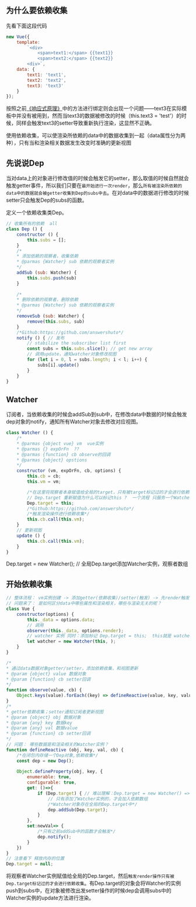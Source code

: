## 为什么要依赖收集

先看下面这段代码

```javascript
new Vue({
    template: 
        `<div>
            <span>text1:</span> {{text1}}
            <span>text2:</span> {{text2}}
        <div>`,
    data: {
        text1: 'text1',
        text2: 'text2',
        text3: 'text3'
    }
});
```

按照之前[《响应式原理》](https://github.com/answershuto/learnVue/blob/master/docs/%E5%93%8D%E5%BA%94%E5%BC%8F%E5%8E%9F%E7%90%86.MarkDown)中的方法进行绑定则会出现一个问题——text3在实际模板中并没有被用到，然而当text3的数据被修改的时候（this.text3 = 'test'）的时候，同样会触发text3的setter导致重新执行渲染，这显然不正确。

使用依赖收集，可以使渲染所依赖的data中的数据收集到一起（data属性分为两种），只有当和渲染相关数据发生改变时准确的更新视图

## 先说说Dep

当对data上的对象进行修改值的时候会触发它的setter，那么取值的时候自然就会触发getter事件，所以我们只要在`最开始进行一次render`，那么`所有被渲染所依赖的data中的数据就会被getter收集到Dep的subs中去`。在对data中的数据进行修改的时候setter只会触发Dep的subs的函数。

定义一个依赖收集类Dep。

```javascript
// 收集所有的依赖  all
class Dep () {
    constructor () {
        this.subs = [];
    }
    /*
    * 添加依赖的观察者，收集依赖
    * @parmas {Watcher} sub 依赖的观察者实例
    */
    addSub (sub: Watcher) {
        this.subs.push(sub)
    }
 
    /*
    * 删除依赖的观察者，删除依赖
    * @parmas {Watcher} sub 依赖的观察者实例
    */
    removeSub (sub: Watcher) {
        remove(this.subs, sub)
    }
    /*Github:https://github.com/answershuto*/
    notify () { // 发布
        // stabilize the subscriber list first
        const subs = this.subs.slice(); // get new array
        // 调用update，通知watcher对象修改视图
        for (let i = 0, l = subs.length; i < l; i++) {
            subs[i].update()
        }
    }
}
```

## Watcher

订阅者，当依赖收集的时候会addSub到sub中，在修改data中数据的时候会触发dep对象的notify，通知所有Watcher对象去修改对应视图。

```javascript
class Watcher () {
    /*
    * @parmas {object vue} vm  vue实例
    * @parmas {} expOrFn  ??
    * @parmas {function} cb observe的回调
    * @parmas {object} opstions
    */
    constructor (vm, expOrFn, cb, options) {
        this.cb = cb;
        this.vm = vm;

        /*在这里将观察者本身赋值给全局的target，只有被target标记过的才会进行依赖收集*/
        // Dep.target 重新赋值为什么可以标记this ?  一个流程 只服务一个Watcher对象，this指向 Watcher实例
        Dep.target = this;
        /*Github:https://github.com/answershuto*/
        /*触发渲染操作进行依赖收集*/
        this.cb.call(this.vm);
    }
    // 更新视图
    update () {
        this.cb.call(this.vm);
    }
}
```
Dep.target = new Watcher(); // 全局Dep.target添加Watcher实例，观察者数组

## 开始依赖收集

```javascript
// 整体流程： vm实例创建 -> 添加getter(依赖收集)/setter(触发) -> 先render触发一次；Dep.target 指向 新的Watcher
// 问题来了： 是如何区分data中哪些属性和渲染相关，哪些与渲染无关的呢？
class Vue {
    constructor(options) {
        this._data = options.data;
        // 调用
        observer(this._data, options.render);
        // watcher 实例 同时：添加标记 Dep.target = this;  this就是 watcher
        let watcher = new Watcher(this, );
    }
}

/*
* 通过data数据对象getter/setter，添加依赖收集，和视图更新
* @param {object} value 数据对象
* @param {function} cb setter回调 
*/
function observe(value, cb) {
    Object.keys(value).forEach((key) => defineReactive(value, key, value[key] , cb))
}
/*
* getter依赖收集；setter通知订阅者更新视图
* @param {object} obj 数据对象
* @param {any} key 数据key
* @param {any} val 数据value
* @param {function} cb setter回调 
*/
// 问题： 哪些数据是和渲染相关的Watcher实例？
function defineReactive (obj, key, val, cb) {
    /*在闭包内存储一个Dep对象,依赖收集*/
    const dep = new Dep();
   
    Object.defineProperty(obj, key, {
        enumerable: true,
        configurable: true,
        get: ()=>{
            if (Dep.target) { // 难以理解：Dep.target = new Watcher() =>  Dep.target = this;  this.cb.call(this.vm);(第一次render触发和渲染相关的依赖收集，Dep.target一直指向全局的watcher实例肯定是不对的；Dep.target = this; 指向的是 let watcher = new Watcher(this, );vm实例中创建的watcher对象；)
                // 只有添加了Watcher实例的，才会加入依赖数组
                /*Watcher对象存在全局的Dep.target中*/
                dep.addSub(Dep.target);
            }
        },
        set:newVal=> {
            /*只有之前addSub中的函数才会触发*/
            dep.notify();
        }
    })
}
// 注意看下 释放内存的位置
Dep.target = null;

```

将观察者Watcher实例赋值给全局的Dep.target，然后`触发render操作只有被Dep.target标记过的才会进行依赖收集`。有Dep.target的对象会将Watcher的实例push到subs中，在对象被修改出发setter操作的时候dep会调用subs中的Watcher实例的update方法进行渲染。
